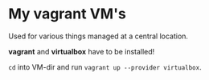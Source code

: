 # My vagrant VM's

Used for various things managed at a central location.


__vagrant__ and __virtualbox__ have to be installed!

```cd``` into VM-dir and run ```vagrant up --provider virtualbox```.
